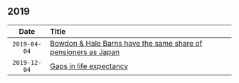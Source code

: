 ## 2019
| Date | Title |
| :---: | :--- |
| `2019-04-04` | [Bowdon & Hale Barns have the same share of pensioners as Japan](http://www.trafforddatalab.io/charticles/2019-04-04-old-age-dependency-ratio/) |
| `2019-12-04` | [Gaps in life expectancy](https://www.trafforddatalab.io/charticles/2019-04-12-gaps-in-life-expectancy/) |
